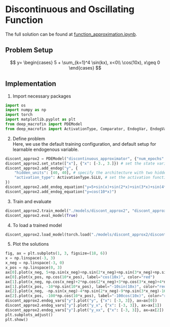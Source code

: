 # Discontinuous and Oscillating Function

The full solution can be found at <a href="https://github.com/rotmanfinhub/deep-macrofin/blob/main/examples/basic_examples/function_approximation.ipynb" target="_blank">function_approximation.ipynb</a>.

## Problem Setup
$$
y=
\begin{cases} 
    5 + \sum_{k=1}^4 \sin(kx), x<0\\
    \cos(10x), x\geq 0 
\end{cases}
$$

## Implementation

1. Import necessary packages
```py
import os
import numpy as np
import torch
import matplotlib.pyplot as plt
from deep_macrofin import PDEModel
from deep_macrofin import ActivationType, Comparator, EndogVar, EndogVarConditions, EndogEquation
```

2. Define problem  
Here, we use the default training configuration, and default setup for learnable endogenous variable.
```py
discont_approx2 = PDEModel("discontinuous_approximator", {"num_epochs": 50000}) # define PDE model with 50,000 epochs
discont_approx2.set_state(["x"], {"x": [-3., 3.]}) # set the state variable "x" with its range
discont_approx2.add_endog("y", { 
    "hidden_units": [40, 40], # specify the architecture with two hidden layers of 40 units each
    "activation_type": ActivationType.SiLU, # set the activation function to SiLU
})
discont_approx2.add_endog_equation("y=5+sin(x)+sin(2*x)+sin(3*x)+sin(4*x)") 
discont_approx2.add_endog_equation("y=cos(10*x)") 
```

3. Train and evaluate
```py
discont_approx2.train_model("./models/discont_approx2", "discont_approx2.pt", True)
discont_approx2.eval_model(True)
```

4. To load a trained model
```py
discont_approx2.load_model(torch.load("./models/discont_approx2/discont_approx2_best.pt"))
```

5. Plot the solutions
```py
fig, ax = plt.subplots(1, 3, figsize=(18, 6))
x = np.linspace(-3, 3)
x_neg = np.linspace(-3, 0)
x_pos = np.linspace(0, 3)
ax[0].plot(x_neg, 5+np.sin(x_neg)+np.sin(2*x_neg)+np.sin(3*x_neg)+np.sin(4*x_neg), label="5+sin(x)+sin(2x)+sin(3x)+sin(4x)", color="red")
ax[0].plot(x_pos, np.cos(10*x_pos), label="cos(10x)", color="red")
ax[1].plot(x_neg, np.cos(x_neg)+2*np.cos(2*x_neg)+3*np.cos(3*x_neg)+4*np.cos(4*x_neg), label="cos(x)+2cos(2x)+3cos(3x)+4cos(4x)", color="red")
ax[1].plot(x_pos, -10*np.sin(10*x_pos), label="-10sin(10x)", color="red")
ax[2].plot(x_neg, -np.sin(x_neg)-4*np.sin(2*x_neg)-9*np.sin(3*x_neg)-16*np.sin(4*x_neg), label="-sin(x)-4sin(2x)-9sin(3x)-16sin(4x)", color="red")
ax[2].plot(x_pos, -100*np.cos(10*x_pos), label="-100cos(10x)", color="red")
discont_approx2.endog_vars["y"].plot("y", {"x": [-3, 3]}, ax=ax[0])
discont_approx2.endog_vars["y"].plot("y_x", {"x": [-3, 3]}, ax=ax[1])
discont_approx2.endog_vars["y"].plot("y_xx", {"x": [-3, 3]}, ax=ax[2])
plt.subplots_adjust()
plt.show()
```
